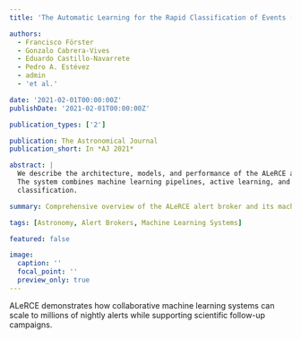 ```yaml
---
title: 'The Automatic Learning for the Rapid Classification of Events (ALeRCE) Alert Broker'

authors:
  - Francisco Förster
  - Gonzalo Cabrera-Vives
  - Eduardo Castillo-Navarrete
  - Pedro A. Estévez
  - admin
  - 'et al.'

date: '2021-02-01T00:00:00Z'
publishDate: '2021-02-01T00:00:00Z'

publication_types: ['2']

publication: The Astronomical Journal
publication_short: In *AJ 2021*

abstract: |
  We describe the architecture, models, and performance of the ALeRCE alert broker that processes alerts from synoptic surveys.
  The system combines machine learning pipelines, active learning, and expert feedback to enable rapid astronomical event
  classification.

summary: Comprehensive overview of the ALeRCE alert broker and its machine learning infrastructure for real-time astronomy.

tags: [Astronomy, Alert Brokers, Machine Learning Systems]

featured: false

image:
  caption: ''
  focal_point: ''
  preview_only: true
---
```

ALeRCE demonstrates how collaborative machine learning systems can scale to millions of nightly alerts while supporting
scientific follow-up campaigns.
